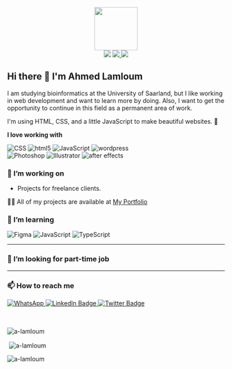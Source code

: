 
<div id="header" align="center">
	 <img src="https://media.giphy.com/media/HwBlFQZFcAoUcPHZdX/giphy.gif" width="100"/><br>
	 <img src="https://komarev.com/ghpvc/?username=a-lamloum&style=flat-square&color=blue"/>
	 <a href="https://a-lamloum.github.io/react-portfolio/" target="_blank">
		 <img src="https://img.shields.io/badge/Portfolio-Link-red?style=flat-square&logo=appveyor"/>
	 </a>
	 <a href="https://www.buymeacoffee.com/ahlamloum" target="_blank">
		<img src="https://img.shields.io/badge/Buy%20Me%20a%20Coffee-ffdd00?style=flat-square&logo=buy-me-a-coffee&logoColor=black"/>
	 </a>	 
</div>

## Hi there 👋 I'm Ahmed Lamloum
I am studying bioinformatics at the University of Saarland, but I like working in web development and want to learn more by doing. Also, I want to get the opportunity to continue in this field as a permanent area of work.
 
I'm using HTML, CSS, and a little JavaScript to make beautiful websites. 🎨

**I love working with**

<div display="flex">
	<img src="https://img.shields.io/badge/css3-%231572B6.svg?style=for-the-badge&logo=css3&logoColor=white" alt="CSS"/>
	  <img src="https://img.shields.io/badge/html5-%23E34F26.svg?style=for-the-badge&logo=html5&logoColor=white" alt="html5"/>
	  <img src="https://img.shields.io/badge/javascript-%23323330.svg?style=for-the-badge&logo=javascript&logoColor=%23F7DF1E" alt="JavaScript"/>
	  <img src="https://img.shields.io/badge/WordPress-%23117AC9.svg?style=for-the-badge&logo=WordPress&logoColor=white" alt="wordpress"/><br>
	  <img src="https://img.shields.io/badge/adobe%20photoshop-%2331A8FF.svg?style=for-the-badge&logo=adobe%20photoshop&logoColor=white" alt="Photoshop"/>
	  <img src="https://img.shields.io/badge/adobe%20illustrator-%23FF9A00.svg?style=for-the-badge&logo=adobe%20illustrator&logoColor=white" alt="Illustrator"/>
	  <img src="https://img.shields.io/badge/Adobe%20After%20Effects-9999FF.svg?style=for-the-badge&logo=Adobe%20After%20Effects&logoColor=white" alt="after effects"/>
</div>

### 🔭 I’m working on

- Projects for freelance clients.

👨‍💻 All of my projects are available at [My Portfolio](https://a-lamloum.github.io/react-portfolio/)  

### 🌱 I’m learning

<div display="flex">
	<img src="https://img.shields.io/badge/figma-%23F24E1E.svg?style=for-the-badge&logo=figma&logoColor=white" alt="Figma"/>
	<img src="https://img.shields.io/badge/javascript-%23323330.svg?style=for-the-badge&logo=javascript&logoColor=%23F7DF1E" alt="JavaScript"/>
	<img src="https://img.shields.io/badge/react-%2320232a.svg?style=for-the-badge&logo=react&logoColor=%2361DAFB" alt="TypeScript"/>
</div>

---

### 🤔 I’m looking for part-time job
<div align="center">
<!-- <img src="https://media.giphy.com/media/RiykPw9tgdOylwFgUe/giphy.gif" width=50%/> -->

</div>

-----------

### 📫 How to reach me


<div id="badges" width="100">
  <a href="https://wa.me/+4915752370477">
    <img src="https://img.shields.io/badge/WhatsApp-25D366?style=for-the-badge&logo=whatsapp&logoColor=white" alt="WhatsApp"/>
  </a>
    <a href="http://m.me/PhAhmedOmar">
    <img src="https://img.shields.io/badge/Messenger-00B2FF?style=for-the-badge&logo=messenger&logoColor=white" alt="LinkedIn Badge"/>
  </a>
  <a href="https://twitter.com/Ahmadom65222484">
    <img src="https://img.shields.io/badge/Twitter-blue?style=for-the-badge&logo=twitter&logoColor=white" alt="Twitter Badge"/>
  </a>
</div>
<br>
<br>
<p><img align="center" src="https://github-readme-stats.vercel.app/api/top-langs?username=a-lamloum&show_icons=true&locale=de&layout=compact&theme=radical" alt="a-lamloum" /></p>  
  
<p>&nbsp;<img align="center" src="https://github-readme-stats.vercel.app/api?username=a-lamloum&show_icons=true&locale=de&theme=radical" alt="a-lamloum" /></p>  
  
<p><img align="center" src="https://github-readme-streak-stats.herokuapp.com/?user=a-lamloum&theme=radical" alt="a-lamloum" /></p>
  


